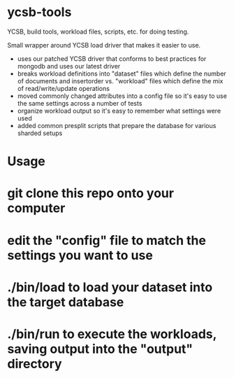 ycsb-tools
==========

YCSB, build tools, workload files, scripts, etc. for doing testing. 

Small wrapper around YCSB load driver that makes it easier to use.  

- uses our patched YCSB driver that conforms to best practices for mongodb and uses our latest driver 
- breaks workload definitions into "dataset" files which define the number of documents and insertorder vs. "workload" files which define the mix of read/write/update operations 
- moved commonly changed attributes into a config file so it's easy to use the same settings across a number of tests 
- organize workload output so it's easy to remember what settings were used 
- added common presplit scripts that prepare the database for various sharded setups 

Usage
===== 

# git clone this repo onto your computer 
# edit the "config" file to match the settings you want to use 
# ./bin/load to load your dataset into the target database 
# ./bin/run to execute the workloads, saving output into the "output" directory 



